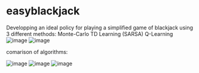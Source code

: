 # easyblackjack
Developping an ideal policy for playing a simplified game of blackjack using 3 different methods:
Monte-Carlo
TD Learning (SARSA)
Q-Learning
![image](https://user-images.githubusercontent.com/44643180/110656880-46fec780-81b8-11eb-8e9f-ddb673c6603f.png) ![image](https://user-images.githubusercontent.com/44643180/110657002-63026900-81b8-11eb-806e-750664f1d830.png)


comarison of algorithms:


![image](https://user-images.githubusercontent.com/44643180/110656605-0010d200-81b8-11eb-9591-eb5aec796681.png) ![image](https://user-images.githubusercontent.com/44643180/110657040-6bf33a80-81b8-11eb-9c36-8229f51ae67b.png) ![image](https://user-images.githubusercontent.com/44643180/110657063-701f5800-81b8-11eb-94c9-8ab6c28854c7.png)


